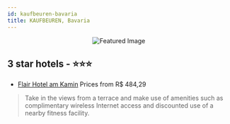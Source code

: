 ```yaml
---
id: kaufbeuren-bavaria
title: KAUFBEUREN, Bavaria
---
```


<center><img src="https://i.travelapi.com/hotels/16000000/15740000/15735800/15735753/1d26ec46_z.jpg" alt="Featured Image" /></center>


##  3 star hotels - ⭐️⭐️⭐️

-    [Flair Hotel am Kamin](https://us.hurb.com/hotels/kaufbeuren/flair-hotel-am-kamin-JNP-JP724077?cmp=18055) Prices from R$ 484,29
   > Take in the views from a terrace and make use of amenities such as complimentary wireless Internet access and discounted use of a nearby fitness facility.
